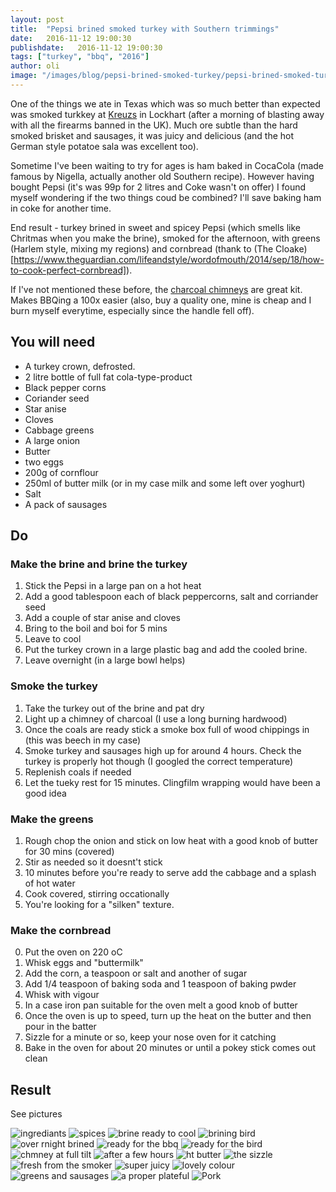 ```yaml
---
layout: post
title:  "Pepsi brined smoked turkey with Southern trimmings"
date:   2016-11-12 19:00:30
publishdate:   2016-11-12 19:00:30
tags: ["turkey", "bbq", "2016"]
author: oli
image: "/images/blog/pepsi-brined-smoked-turkey/pepsi-brined-smoked-turkey-17.jpg"
---
```


One of the things we ate in Texas which was so much better than expected was smoked turkkey at [Kreuzs](https://www.kreuzmarket.com/) in Lockhart (after a morning of blasting away with all the firearms banned in the UK).  Much ore subtle than the hard smoked brisket and sausages, it was juicy and delicious (and the hot German style potatoe sala was excellent too).

Sometime I've been waiting to try for ages is ham baked in CocaCola (made famous by Nigella, actually another old Southern recipe).  However having bought Pepsi (it's was 99p for 2 litres and Coke wasn't on offer) I found myself wondering if the two things coud be combined?  I'll save baking ham in coke for another time.

End result - turkey brined in sweet and spicey Pepsi (which smells like Chritmas when you make the brine), smoked for the afternoon, with greens (Harlem style, mixing my regions) and cornbread (thank to (The Cloake)[https://www.theguardian.com/lifeandstyle/wordofmouth/2014/sep/18/how-to-cook-perfect-cornbread]).

If I've not mentioned these before, the [charcoal chimneys](http://amzn.to/2fmwqUU) are great kit.  Makes BBQing a 100x easier (also, buy a quality one, mine is cheap and I burn myself everytime, especially since the handle fell off).

## You will need

* A turkey crown, defrosted.
* 2 litre bottle of full fat cola-type-product
* Black pepper corns 
* Coriander seed
* Star anise
* Cloves
* Cabbage greens
* A large onion
* Butter
* two eggs
* 200g of cornflour
* 250ml of butter milk (or in my case milk and some left over yoghurt)
* Salt
* A pack of sausages

## Do

### Make the brine and brine the turkey

1. Stick the Pepsi in a large pan on a hot heat
2. Add a good tablespoon each of black peppercorns, salt and corriander seed
3. Add a couple of star anise and cloves
4. Bring to the boil and boi for 5 mins
5. Leave to cool
6. Put the turkey crown in a large plastic bag and add the cooled brine.
7. Leave overnight (in a large bowl helps)


### Smoke the turkey

1. Take the turkey out of the brine and pat dry
2. Light up a chimney of charcoal (I use a long burning hardwood)
3. Once the coals are ready stick a smoke box full of wood chippings in (this was beech in my case)
4. Smoke turkey and sausages high up for around 4 hours.  Check the turkey is properly hot though (I googled the correct temperature)
5. Replenish coals if needed
6. Let the tueky rest for 15 minutes.  Clingfilm wrapping would have been a good idea

### Make the greens

1. Rough chop the onion and stick on low heat with a good knob of butter for 30 mins (covered)
2. Stir as needed so it doesnt't stick
3. 10 minutes before you're ready to serve add the cabbage and a splash of hot water
4. Cook covered, stirring occationally
5. You're looking for a "silken" texture.

### Make the cornbread

0. Put the oven on 220 oC
1. Whisk eggs and "buttermilk"
2. Add the corn, a teaspoon or salt and another of sugar
3. Add 1/4 teaspoon of baking soda and 1 teaspoon of baking pwder
4. Whisk with vigour
5. In a case iron pan suitable for the oven melt a good knob of butter
6. Once the oven is up to speed, turn up the heat on the butter and then pour in the batter
7. Sizzle for a minute or so, keep your nose oven for it catching
8. Bake in the oven for about 20 minutes or until a pokey stick comes out clean



## Result

See pictures

![ingrediants](/images/blog/pepsi-brined-smoked-turkey/pepsi-brined-smoked-turkey-01.jpg)
![spices](/images/blog/pepsi-brined-smoked-turkey/pepsi-brined-smoked-turkey-02.jpg)
![brine ready to cool](/images/blog/pepsi-brined-smoked-turkey/pepsi-brined-smoked-turkey-03.jpg)
![brining bird](/images/blog/pepsi-brined-smoked-turkey/pepsi-brined-smoked-turkey-04.jpg)
![over rnight brined](/images/blog/pepsi-brined-smoked-turkey/pepsi-brined-smoked-turkey-05.jpg)
![ready for the bbq](/images/blog/pepsi-brined-smoked-turkey/pepsi-brined-smoked-turkey-06.jpg)
![ready for the bird](/images/blog/pepsi-brined-smoked-turkey/pepsi-brined-smoked-turkey-07.jpg)
![chmney at full tilt](/images/blog/pepsi-brined-smoked-turkey/pepsi-brined-smoked-turkey-08.jpg)
![after a few hours](/images/blog/pepsi-brined-smoked-turkey/pepsi-brined-smoked-turkey-09.jpg)
![ht butter](/images/blog/pepsi-brined-smoked-turkey/pepsi-brined-smoked-turkey-10.jpg)
![the sizzle](/images/blog/pepsi-brined-smoked-turkey/pepsi-brined-smoked-turkey-11.jpg)
![fresh from the smoker](/images/blog/pepsi-brined-smoked-turkey/pepsi-brined-smoked-turkey-12.jpg)
![super juicy](/images/blog/pepsi-brined-smoked-turkey/pepsi-brined-smoked-turkey-13.jpg)
![lovely colour](/images/blog/pepsi-brined-smoked-turkey/pepsi-brined-smoked-turkey-14.jpg)
![greens and sausages](/images/blog/pepsi-brined-smoked-turkey/pepsi-brined-smoked-turkey-16.jpg)
![a proper plateful](/images/blog/pepsi-brined-smoked-turkey/pepsi-brined-smoked-turkey-16.jpg)
![Pork](/images/blog/pepsi-brined-smoked-turkey/pepsi-brined-smoked-turkey-17.jpg)
